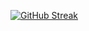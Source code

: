 [![GitHub Streak](https://streak-stats.demolab.com?user=Jasn57&theme=dark)](https://git.io/streak-stats)
